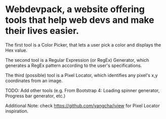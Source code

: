 # Webdevpack, a website offering tools that help web devs and make their lives easier.

The first tool is a Color Picker, that lets a user pick a color and displays the Hex value.

The second tool is a Regular Expression (or RegEx) Generator, which generates a RegEx pattern according to the user's specifications.

The third (possible) tool is a Pixel Locator, which identifies any pixel's x,y coordinates from an image.



TODO: Add other tools (e.g. From Bootstrap 4: Loading spinner generator, Progress bar generator, etc.)

Additional Note: check https://github.com/yangcha/iview for Pixel Locator inspiration.
